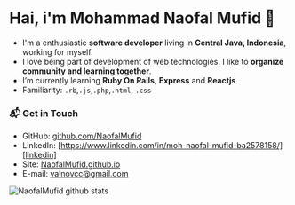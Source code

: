 # Hai, i'm **Mohammad Naofal Mufid 👋**

- I'm a enthusiastic **software developer** living in **Central Java, Indonesia**, working for myself.
- I love being part of development of web technologies. I like to **organize community and learning together**.
- I’m currently learning **Ruby On Rails**, **Express** and **Reactjs**
- Familiarity: `.rb`,`.js`,`.php`,`.html`, `.css`

### 📬 Get in Touch

- GitHub: [github.com/NaofalMufid][github]
- LinkedIn: [https://www.linkedin.com/in/moh-naofal-mufid-ba2578158/][linkedin]
- Site: [NaofalMufid.github.io][site]
- E-mail: valnovcc@gmail.com

![NaofalMufid github stats](https://github-readme-stats.vercel.app/api?username=NaofalMufid&show_icons=true&hide_border=true)

[github]: https://github.com/NaofalMufid
[linkedin]:[https://www.linkedin.com/in/moh-naofal-mufid-ba2578158/]
[site]: https://NaofalMufid.github.io
